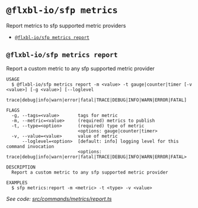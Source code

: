 `@flxbl-io/sfp metrics`
======================

Report metrics to sfp supported metric providers

* [`@flxbl-io/sfp metrics report`](#flxbliosfp-metrics-report)

## `@flxbl-io/sfp metrics report`

Report a custom metric to any sfp supported metric provider

```
USAGE
  $ @flxbl-io/sfp metrics report -m <value> -t gauge|counter|timer [-v <value>] [-g <value>] [--loglevel
    trace|debug|info|warn|error|fatal|TRACE|DEBUG|INFO|WARN|ERROR|FATAL]

FLAGS
  -g, --tags=<value>       tags for metric
  -m, --metric=<value>     (required) metrics to publish
  -t, --type=<option>      (required) type of metric
                           <options: gauge|counter|timer>
  -v, --value=<value>      value of metric
      --loglevel=<option>  [default: info] logging level for this command invocation
                           <options: trace|debug|info|warn|error|fatal|TRACE|DEBUG|INFO|WARN|ERROR|FATAL>

DESCRIPTION
  Report a custom metric to any sfp supported metric provider

EXAMPLES
  $ sfp metrics:report -m <metric> -t <type> -v <value>
```

_See code: [src/commands/metrics/report.ts](https://github.com/flxbl-io/sfp)_
